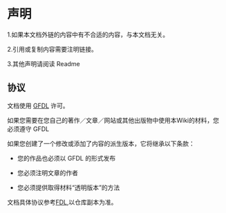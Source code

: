 # 声明

1.如果本文档外链的内容中有不合适的内容，与本文档无关。

2.引用或复制内容需要注明链接。

3.其他声明请阅读 Readme

## 协议

文档使用 [GFDL](https://www.gnu.org/licenses/fdl-1.3-faq.html) 许可。

如果您需要在您自己的著作／文章／网站或其他出版物中使用本Wiki的材料，您必须遵守 GFDL

如果您创建了一个修改或添加了内容的派生版本，它将继承以下条款：

* 您的作品也必须以 GFDL 的形式发布

* 您必须注明文章的作者

* 您必须提供取得材料“透明版本”的方法

文档具体协议参考[FDL](https://www.gnu.org/licenses/fdl-1.3.html),以仓库副本为准。
